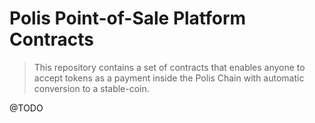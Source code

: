 # Polis Point-of-Sale Platform Contracts
> This repository contains a set of contracts that enables anyone to accept tokens as a payment inside the Polis Chain with automatic conversion to a stable-coin.

@TODO